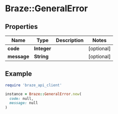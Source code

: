 # Braze::GeneralError

## Properties

| Name | Type | Description | Notes |
| ---- | ---- | ----------- | ----- |
| **code** | **Integer** |  | [optional] |
| **message** | **String** |  | [optional] |

## Example

```ruby
require 'braze_api_client'

instance = Braze::GeneralError.new(
  code: null,
  message: null
)
```

